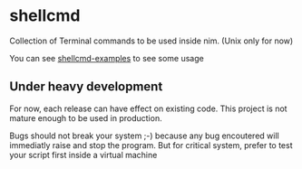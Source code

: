 # shellcmd
Collection of Terminal commands to be used inside nim. (Unix only for now)

You can see [shellcmd-examples](https://github.com/Alogani/shellcmd-examples) to see some usage

## Under heavy development

For now, each release can have effect on existing code.
This project is not mature enough to be used in production.

Bugs should not break your system ;-) because any bug encoutered will immediatly raise and stop the program. But for critical system, prefer to test your script first inside a virtual machine
